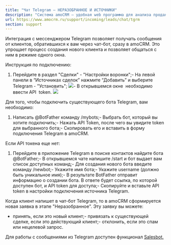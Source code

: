 ```yaml
---
title: "Чат Telegram — НЕРАЗОБРАННОЕ И ИСТОЧНИКИ"
description: "Система amoCRM – удобная web программа для анализа продаж, доступная в режиме online из любой точки мира! Подробности узнавайте по указанным на сайте телефонам в Москве."
url: https://www.amocrm.ru/support/incoming/leads/chat/tgrm
section: support
---
```


Интеграция с мессенджером Telegram позволяет получать сообщения от клиентов, обратившихся к вам через чат-бот, сразу в amoCRM. Это упрощает процесс создания нового клиента и позволяет общаться с ним в режиме одного окна.

Инструкция по подключению:

1. Перейдите в раздел "Сделки" - "Настройки воронки";- На левой панели в “Источниках сделок” нажмите “Добавить” и выберите Telegram - "Установить"; ![](/uploads/2020/02/tg1.png)- В открывшемся окне  необходимо ввести API  token. ![](/uploads/2020/02/tg2.png)

Для того, чтобы подключить существующего бота Telegram, вам необходимо:

1. Написать @BotFather команду /mybots;- Выбрать бот, который вы хотите подключить;- Нажать API Token, после чего вы увидите token для выбранного бота;- Скопировать его и вставить в форму подключения Telegram в amoCRM.

Если API токена еще нет:

1. Перейдите в приложение Telegram в поиске контактов найдите бота @BotFather;- В открывшемся чате напишите /start и бот выдает вам список доступных команд;- Для создания нового бота введите команду /newbot;- Укажите имя бота;- Укажите username (должно быть уникальное имя);- В результате BotFather отправит информацию о создании бота. В ответе будет ссылка, по которой доступен бот, и API token для доступа;- Скопируйте и вставьте API token в настройки подключения источника Telegram.

Когда клиент напишет в чат-бот Telegram, то в amoCRM сформируется новая заявка в этапе "Неразобранное". Эту заявку вы можете:

- принять, если это новый клиент;- привязать к существующей сделке, если это действующий клиент;- отклонить, если это спам или нецелевой запрос.

Для работы с сообщениями из Telegram доступен функционал [Salesbot.](https://www.amocrm.ru/support/digitalpipeline/salesbot)